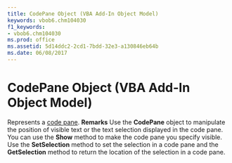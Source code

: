 ```yaml
---
title: CodePane Object (VBA Add-In Object Model)
keywords: vbob6.chm104030
f1_keywords:
- vbob6.chm104030
ms.prod: office
ms.assetid: 5d14ddc2-2cd1-7bdd-32e3-a130846eb64b
ms.date: 06/08/2017
---
```



# CodePane Object (VBA Add-In Object Model)



Represents a [code pane](vbe-glossary.md).
 **Remarks**
Use the  **CodePane** object to manipulate the position of visible text or the text selection displayed in the code pane.
You can use the  **Show** method to make the code pane you specify visible. Use the **SetSelection** method to set the selection in a code pane and the **GetSelection** method to return the location of the selection in a code pane.

